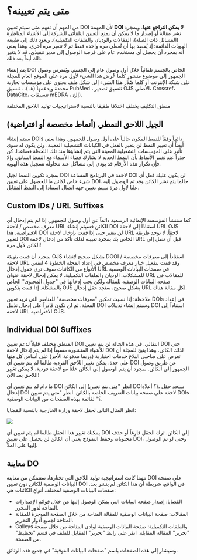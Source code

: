 # متى يتم تعيينه؟

من المهم أن تفهم متى سيتم تعيين DOI لأن المهمة **DOI لا يمكن التراجع عنها**. وبمجرد نشر مقالة أو إصدار ما لا يمكن أن يمنع التعيين التلقائي للشركة إلى الأشياء المناظرة (المسائل ذات الصلة)، المقالات والوديان والملفات التكميلية). ويعود ذلك إلى طبيعة الهويات الدائمة: إذ يُقصد بها أن تُعطى مرة واحدة فقط ثم لا تتغير مرة أخرى. وهذا يعني أنه بمجرد أن يحصل أي مستخدم عام على فرصة الوصول إلى مدير تنفيذي، قد لا يتغير ذلك أبداً بعد ذلك.

يتم إنشاء DOI الخاص بالجسم تلقائياً خلال أول وصول عام إلى الجسم. ويُفترض وصول الجمهور إلى موضوع منشور كلما عُرض هذا الشيء لأول مرة على الموقع العام للمجلة على شبكة الإنترنت أو كلما صُدِّر هذا الشيء إلى شكل ملف يحتوي على مؤسسات تجارية محددة ويدعمها (هـ ). . تنسيق PubMed ، تنسيق تصدير OJS الأصلي، Crossref، DataCite، تنسيقات mEDRA ، إلخ).

منطق التكليف يختلف اختلافا طفيفا بالنسبة لاستراتيجيات توليد اللاحق المختلفة

## الجيل اللاحق النمطي (أنماط مخصصة أو افتراضية)

سيتم إنشاء DOIs دائماً وفقاً للنمط المكون حالياً على أول وصول للجمهور. وهذا يعني أيضاً أن تغيير النمط لن يتغير بالفعل في الكيانات التشغيلية المعينة. ولن يكون له سوى تأثير على المؤسسات التشغيلية المعينة التي يتم إنشاؤها منذ تلك اللحظة فصاعدا. كن حذراً عند تغيير الأنماط بأن النمط الجديد لا يشارك فضاء الأسماء مع النمط السابق. وإلا فإن تكرار هذه الأرقام قد يؤدي إلى مشاكل عند محاولة تسجيل هذه الهوية.

بمجرد تكوين النمط لجيل DOI لاحقة في البرنامج المساعد DOI لن يكون عليك فعل أي شيء خاص لكائن ما للحصول على تعيين DOI. حالما يتم نشر الكائن وقد تم الوصول إليه علنا لأول مرة سيتم تعيين جهة اتصال استنادا إلى النمط المقابل.

## Custom IDs / URL Suffixes

كما ستنشأ المؤسسة الإنمائية الرسمية دائماً عن أول وصول للجمهور. إذا لم يتم إدخال أي معرف مخصص / لاحقة URL للكائن فسيتم إنشاء DOI استنادًا إلى لاحقة URL OJS الافتراضية. هذا DOI لن يتغير حتى إذا قمت بإدخال لاحقة URL لاحقاً. لا توجد طريقة لتغيير DOI الخاص بك بمجرد تعيينه لذلك تأكد من إدخال لاحقة URL قبل أن تصل إلى الكائن لأول مرة!

بمجرد أن قمت بتهيئة OJS بشكل صحيح لإنشاء DOOI استناداً إلى معرفات مخصصة / لاحقة URL وقد قمت بتفعيل خيار معرف مخصص في إعداد المجلة الخطوة 4 لنفس الأنواع من الكائنات سوف ترى حقول إدخال URL في صفحات البيانات الوصفية للمشكلات. الوديان والملفات التكميلية. لا يمكن إدخال لاحقة عنوان URL للمقالات في صفحة البيانات الوصفية للمقالة ولكن يجب إدخالها في "جدول المحتوى" الخاص بالمشكلة. إذا قمت بتكوين OJS بشكل صحيح، ستجد حقل إدخال URL لكل مقالة هناك.

ملاحظة: إذا نسيت تمكين "معرفات مخصصة" للعناصر التي تريد تعيين DOIs في إعداد المجلة، ثم لن تكون قادراً على إدخال تذييل DOI وسيتم إنشاء تذييلات DOI استناداً إلى لاحقة URL الافتراضية OJS.

## Individual DOI Suffixes

المنطق مختلف قليلاً لدعم تعيين DOI انتقائي. في هذه الحالة لن يتم تعيين DOI حتى للأشياء المنشورة مسبقاً إذا لم يتم إدخال لاحقة DOI لذلك الكائن. وهذا يتيح للمجلة أن تعرض على صاحبي البلاغ خدمات اختيارية (وربما مدفوعة الأجر) على أساس كل منها على حدة. يمكن تغيير اللاحق الفردية طالما لم يتم تعيين أي DOI عن طريق وصول الجمهور إلى الكائن. بمجرد أن يتم الوصول إلى الكائن علنا مع لاحقة فردية، لا يمكن تغيير اللاحق بعد الآن!

ما دام لم يتم تعيين أي DOI إلى الكائن (انظر "متى يتم تعيين DOI؟ أعلاه)، ستجد حقل إدخال DOI لاحقة على صفحة بيانات التعريف الخاصة بالكائن. انظر "متى يتم تعيين DOIs ؟" لقائمة بهذه الصفحات من البيانات الوصفية.

انظر المثال التالي لحقل لاحقة وزارة الخارجية بالنسبة للقضايا:

![](assets/assignment.png)

يمكنك تغيير هذا الحقل طالما لم يتم تعيين أي DOI إلى الكائن. ترك الحقل فارغاً أو حذف محتوياته وحفظ النموذج يعني أن الكائن لن يحصل على تعيين DOI، وحتى لو تم الوصول إليها على الملأ.

## معاينة DO

مهما كانت استراتيجية توليد اللاحق التي تختارها، ستتمكن من معاينة DOI على صفحة البيانات الوصفية للكائن دون تعيين DOI في الواقع، شريطة أن هذا الكائن لم ينشر بعد. صفحات البيانات الوصفية لمختلف أنواع الكائنات هي:

- القضايا: إصدار صفحة البيانات التي يمكن الوصول إليها من خلال قوائم الإصدارات المتاحة لدور المحرر.
- المقالات: صفحة البيانات الوصفية للمقالة المتاحة من خلال الصفحة الموجزة للمقالة المتاحة لجميع أدوار التحرير.
- Galleys والملفات التكميلية: صفحة البيانات الوصفية لوادي المتاحة من خلال صفحة "تحرير" المقالة المقابلة. انقر على رابط "تحرير" المقابل للملف في قسم "تخطيط" من الصفحة.

وسيشار إلى هذه الصفحات باسم "صفحات البيانات الفوقية" في جميع هذه الوثائق.
